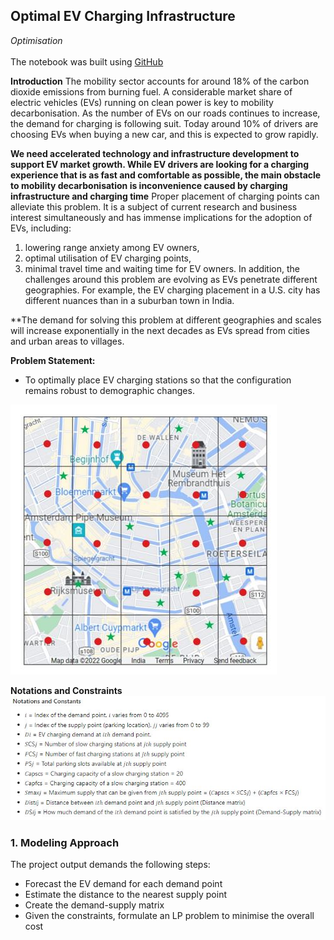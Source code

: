 ## Optimal EV Charging Infrastructure
*Optimisation*
<br><br>
The notebook was built using [GitHub](https://github.com/harjotdadhwal/Optimal-EV-Charging-Network)

**Introduction** 
The mobility sector accounts for around 18% of the carbon dioxide emissions from 
burning fuel. A considerable market share of electric vehicles (EVs) running on clean 
power is key to mobility decarbonisation. As the number of EVs on our roads continues 
to increase, the demand for charging is following suit. Today around 10% of drivers are 
choosing EVs when buying a new car, and this is expected to grow rapidly.

**We need 
accelerated technology and infrastructure development to support EV market growth. 
While EV drivers are looking for a charging experience that is as fast and comfortable 
as possible, the main obstacle to mobility decarbonisation is inconvenience caused by 
charging infrastructure and charging time** Proper placement of charging points can 
alleviate this problem. It is a subject of current research and business interest 
simultaneously and has immense implications for the adoption of EVs, including: 
1. lowering range anxiety among EV owners,
2. optimal utilisation of EV charging points,
3. minimal travel time and waiting time for EV owners.
In addition, the challenges around this problem are evolving as EVs penetrate different 
geographies. For example, the EV charging placement in a U.S. city has different nuances than in a 
suburban town in India. 

**The demand for solving this problem at different geographies and scales will 
increase exponentially in the next decades as EVs spread from cities and urban 
areas to villages.

**Problem Statement:**
- To optimally place EV charging stations
so that the configuration remains robust to demographic changes.

<img src="images/evf.JPG?raw=true"/>

**Notations and Constraints**
<img src="images/notations.JPG?raw=true"/>


### 1. Modeling Approach 
The project output demands the following steps:
- Forecast the EV demand for each demand point  
- Estimate the distance to the nearest supply point 
- Create the demand-supply matrix 
- Given the constraints, formulate an LP problem to minimise the overall cost 


